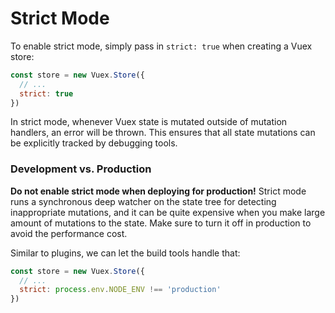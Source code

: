 # Strict Mode

To enable strict mode, simply pass in `strict: true` when creating a Vuex store:

``` js
const store = new Vuex.Store({
  // ...
  strict: true
})
```

In strict mode, whenever Vuex state is mutated outside of mutation handlers, an error will be thrown. This ensures that all state mutations can be explicitly tracked by debugging tools.

### Development vs. Production

**Do not enable strict mode when deploying for production!** Strict mode runs a synchronous deep watcher on the state tree for detecting inappropriate mutations, and it can be quite expensive when you make large amount of mutations to the state. Make sure to turn it off in production to avoid the performance cost.

Similar to plugins, we can let the build tools handle that:

``` js
const store = new Vuex.Store({
  // ...
  strict: process.env.NODE_ENV !== 'production'
})
```
